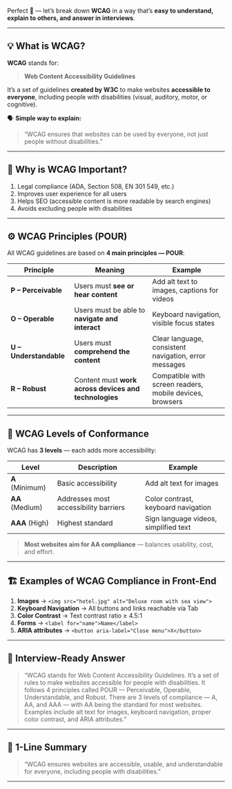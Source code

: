 Perfect 👏 — let’s break down **WCAG** in a way that’s **easy to understand, explain to others, and answer in interviews**.

---

## 💡 **What is WCAG?**

**WCAG** stands for:

> **Web Content Accessibility Guidelines**

It’s a set of guidelines **created by W3C** to make websites **accessible to everyone**, including people with disabilities (visual, auditory, motor, or cognitive).

🗣 **Simple way to explain:**

> “WCAG ensures that websites can be used by everyone, not just people without disabilities.”

---

## 🎯 **Why is WCAG Important?**

1. Legal compliance (ADA, Section 508, EN 301 549, etc.)
2. Improves user experience for all users
3. Helps SEO (accessible content is more readable by search engines)
4. Avoids excluding people with disabilities

---

## ⚙️ **WCAG Principles (POUR)**

All WCAG guidelines are based on **4 main principles — POUR**:

| Principle              | Meaning                                               | Example                                                  |
| ---------------------- | ----------------------------------------------------- | -------------------------------------------------------- |
| **P – Perceivable**    | Users must **see or hear content**                    | Add alt text to images, captions for videos              |
| **O – Operable**       | Users must be able to **navigate and interact**       | Keyboard navigation, visible focus states                |
| **U – Understandable** | Users must **comprehend the content**                 | Clear language, consistent navigation, error messages    |
| **R – Robust**         | Content must **work across devices and technologies** | Compatible with screen readers, mobile devices, browsers |

---

## 🧩 **WCAG Levels of Conformance**

WCAG has **3 levels** — each adds more accessibility:

| Level           | Description                           | Example                               |
| --------------- | ------------------------------------- | ------------------------------------- |
| **A** (Minimum) | Basic accessibility                   | Add alt text for images               |
| **AA** (Medium) | Addresses most accessibility barriers | Color contrast, keyboard navigation   |
| **AAA** (High)  | Highest standard                      | Sign language videos, simplified text |

> **Most websites aim for AA compliance** — balances usability, cost, and effort.

---

## 🏗 **Examples of WCAG Compliance in Front-End**

1. **Images** → `<img src="hotel.jpg" alt="Deluxe room with sea view">`
2. **Keyboard Navigation** → All buttons and links reachable via Tab
3. **Color Contrast** → Text contrast ratio ≥ 4.5:1
4. **Forms** → `<label for="name">Name</label>`
5. **ARIA attributes** → `<button aria-label="Close menu">X</button>`

---

## 💬 **Interview-Ready Answer**

> “WCAG stands for Web Content Accessibility Guidelines.
> It’s a set of rules to make websites accessible for people with disabilities.
> It follows 4 principles called POUR — Perceivable, Operable, Understandable, and Robust.
> There are 3 levels of compliance — A, AA, and AAA — with AA being the standard for most websites.
> Examples include alt text for images, keyboard navigation, proper color contrast, and ARIA attributes.”

---

## 🎯 **1-Line Summary**

> “WCAG ensures websites are accessible, usable, and understandable for everyone, including people with disabilities.”

---
